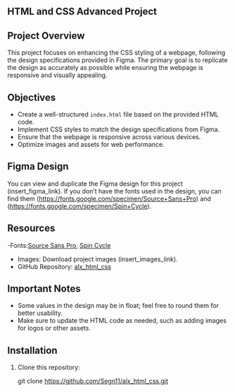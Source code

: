 ## HTML and CSS Advanced Project

 ## Project Overview

This project focuses on enhancing the CSS styling of a webpage, following the design specifications provided in Figma. The primary goal is to replicate the design as accurately as possible while ensuring the webpage is responsive and visually appealing.

## Objectives

- Create a well-structured `index.html` file based on the provided HTML code.
- Implement CSS styles to match the design specifications from Figma.
- Ensure that the webpage is responsive across various devices.
- Optimize images and assets for web performance.

## Figma Design

You can view and duplicate the Figma design for this project (insert_figma_link). If you don’t have the fonts used in the design, you can find them (https://fonts.google.com/specimen/Source+Sans+Pro) and (https://fonts.google.com/specimen/Spin+Cycle).

## Resources

-Fonts:[Source Sans Pro](https://fonts.google.com/specimen/Source+Sans+Pro), [Spin Cycle](https://fonts.google.com/specimen/Spin+Cycle)
- Images: Download project images (insert_images_link).
- GitHub Repository: [alx_html_css](https://github.com/Segn11/alx_html_css.git
)

## Important Notes

- Some values in the design may be in float; feel free to round them for better usability.
- Make sure to update the HTML code as needed, such as adding images for logos or other assets.

## Installation

1. Clone this repository:
   
   git clone https://github.com/Segn11/alx_html_css.git
